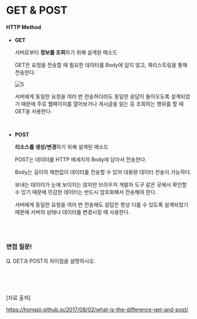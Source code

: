 # GET & POST

#### **HTTP Method**

- **GET**

  서버로부터 **정보를 조회**하기 위해 설계된 메소드

  GET은 요청을 전송할 때 필요한 데이터를 Body에 담지 않고, 쿼리스트링을 통해 전송한다.

  ![5](https://user-images.githubusercontent.com/24764210/108339653-06e0a080-721b-11eb-8c6d-4476d1eb4014.PNG)
  
  서버에게 동일한 요청을 여러 번 전송하더라도 동일한 응답이 돌아오도록 설계되었기 때문에 주로 웹페이지를 열어보거나 게시글을 읽는 등 조회하는 행위를 할 때 GET을 사용한다.
  
  <br />
  
- **POST**

  **리소스를 생성/변경**하기 위해 설계된 메소드

  POST는 데이터를 HTTP 메세지의 Body에 담아서 전송한다.

  Body는 길이의 제한없이 데이터를 전송할 수 있어 대용량 데이터 전송이 가능하다.

  보내는 데이터가 눈에 보이지는 않지만 브라우저 개발자 도구 같은 곳에서 확인할 수 있기 때문에 민감한 데이터는 반드시 암호화해서 전송해야 한다.

  서버에게 동일한 요청을 여러 번 전송해도 응답은 항상 다를 수 있도록 설계되었기 때문에 서버의 상태나 데이터를 변경시킬 때 사용한다.

<br />

<br />

### 면접 질문!

Q. GET과 POST의 차이점을 설명하시오.

<br />

<br />

<br />

[자료 출처]

https://hongsii.github.io/2017/08/02/what-is-the-difference-get-and-post/